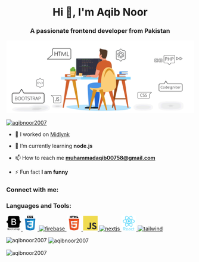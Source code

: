 <h1 align="center">Hi 👋, I'm Aqib Noor</h1>
<h3 align="center">A passionate frontend developer from Pakistan</h3>

<p align="left"> <img src="https://raw.githubusercontent.com/priyan1995/priyan1995/master/readme-image.gif" alt="aqibnoor2007" /> </p>

<p align="left"> <a href="https://github.com/ryo-ma/github-profile-trophy"><img src="https://github-profile-trophy.vercel.app/?username=aqibnoor2007" alt="aqibnoor2007" /></a> </p>

- 🔭 I worked on [Midlynk](https://app.midlynk.com/jobs/listing)

- 🌱 I’m currently learning **node.js**

- 📫 How to reach me **muhammadaqib00758@gmail.com**

- ⚡ Fun fact **I am funny**

<h3 align="left">Connect with me:</h3>
<p align="left">
</p>

<h3 align="left">Languages and Tools:</h3>
<p align="left"> <a href="https://getbootstrap.com" target="_blank" rel="noreferrer"> <img src="https://raw.githubusercontent.com/devicons/devicon/master/icons/bootstrap/bootstrap-plain-wordmark.svg" alt="bootstrap" width="40" height="40"/> </a> <a href="https://www.w3schools.com/css/" target="_blank" rel="noreferrer"> <img src="https://raw.githubusercontent.com/devicons/devicon/master/icons/css3/css3-original-wordmark.svg" alt="css3" width="40" height="40"/> </a> <a href="https://firebase.google.com/" target="_blank" rel="noreferrer"> <img src="https://www.vectorlogo.zone/logos/firebase/firebase-icon.svg" alt="firebase" width="40" height="40"/> </a> <a href="https://www.w3.org/html/" target="_blank" rel="noreferrer"> <img src="https://raw.githubusercontent.com/devicons/devicon/master/icons/html5/html5-original-wordmark.svg" alt="html5" width="40" height="40"/> </a> <a href="https://developer.mozilla.org/en-US/docs/Web/JavaScript" target="_blank" rel="noreferrer"> <img src="https://raw.githubusercontent.com/devicons/devicon/master/icons/javascript/javascript-original.svg" alt="javascript" width="40" height="40"/> </a> <a href="https://nextjs.org/" target="_blank" rel="noreferrer"> <img src="https://cdn.worldvectorlogo.com/logos/nextjs-2.svg" alt="nextjs" width="40" height="40"/> </a> <a href="https://reactjs.org/" target="_blank" rel="noreferrer"> <img src="https://raw.githubusercontent.com/devicons/devicon/master/icons/react/react-original-wordmark.svg" alt="react" width="40" height="40"/> </a> <a href="https://tailwindcss.com/" target="_blank" rel="noreferrer"> <img src="https://www.vectorlogo.zone/logos/tailwindcss/tailwindcss-icon.svg" alt="tailwind" width="40" height="40"/> </a> </p>

<p><img align="left" src="https://github-readme-stats.vercel.app/api/top-langs?username=aqibnoor2007&show_icons=true&locale=en&layout=compact" alt="aqibnoor2007" /></p>

<p>&nbsp;<img align="center" src="https://github-readme-stats.vercel.app/api?username=aqibnoor2007&show_icons=true&locale=en" alt="aqibnoor2007" /></p>

<p><img align="center" src="https://github-readme-streak-stats.herokuapp.com/?user=aqibnoor2007&" alt="aqibnoor2007" /></p>
